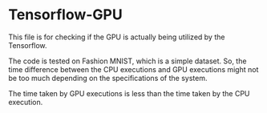 # Tensorflow-GPU

This file is for checking if the GPU is actually being utilized by the Tensorflow.

The code is tested on Fashion MNIST, which is a simple dataset.
So, the time difference between the CPU executions and GPU executions might not be too much depending on the specifications of the system.

The time taken by GPU executions is less than the time taken by the CPU execution.
